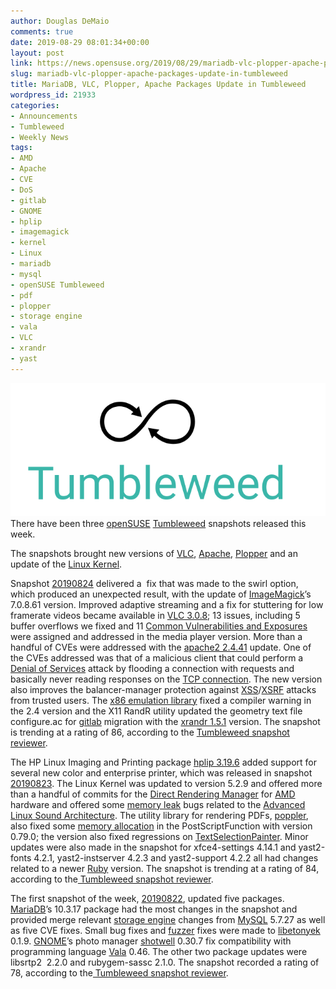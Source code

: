 ```yaml
---
author: Douglas DeMaio
comments: true
date: 2019-08-29 08:01:34+00:00
layout: post
link: https://news.opensuse.org/2019/08/29/mariadb-vlc-plopper-apache-packages-update-in-tumbleweed/
slug: mariadb-vlc-plopper-apache-packages-update-in-tumbleweed
title: MariaDB, VLC, Plopper, Apache Packages Update in Tumbleweed
wordpress_id: 21933
categories:
- Announcements
- Tumbleweed
- Weekly News
tags:
- AMD
- Apache
- CVE
- DoS
- gitlab
- GNOME
- hplip
- imagemagick
- kernel
- Linux
- mariadb
- mysql
- openSUSE Tumbleweed
- pdf
- plopper
- storage engine
- vala
- VLC
- xrandr
- yast
---
```


![](/wp-content/uploads/2016/05/Tumbleweed-black-green.png)There have been three [openSUSE](https://www.opensuse.org/) [Tumbleweed](https://en.opensuse.org/Portal:Tumbleweed) snapshots released this week.

The snapshots brought new versions of [VLC](https://www.videolan.org/vlc/index.html), [Apache](//www.apache.org/), [Plopper](https://cgit.freedesktop.org/poppler/poppler) and an update of the [Linux Kernel](https://www.kernel.org/).

Snapshot [20190824](https://lists.opensuse.org/opensuse-factory/2019-08/msg00230.html) delivered a  fix that was made to the swirl option, which produced an unexpected result, with the update of [ImageMagick](https://www.imagemagick.org/)’s 7.0.8.61 version. Improved adaptive streaming and a fix for stuttering for low framerate videos became available in [VLC 3.0.8](https://www.videolan.org/vlc/releases/3.0.8.html); 13 issues, including 5 buffer overflows we fixed and 11 [Common Vulnerabilities and Exposures](https://en.wikipedia.org/wiki/Common_Vulnerabilities_and_Exposures) were assigned and addressed in the media player version. More than a handful of CVEs were addressed with the [apache2 2.4.41](https://www.apachelounge.com/Changelog-2.4.html) update. One of the CVEs addressed was that of a malicious client that could perform a [Denial of Services](https://en.wikipedia.org/wiki/Denial-of-service_attack) attack by flooding a connection with requests and basically never reading responses on the [TCP connection](https://en.wikipedia.org/wiki/Transmission_Control_Protocol). The new version also improves the balancer-manager protection against [XSS](https://www.veracode.com/security/xss)/[XSRF](https://www.owasp.org/index.php/Cross-Site_Request_Forgery_(CSRF)) attacks from trusted users. The [x86 emulation library](https://software.opensuse.org/package/libx86emu) fixed a compiler warning in the 2.4 version and the X11 RandR utility updated the geometry text file configure.ac for [gitlab](https://gitlab.com/) migration with the [xrandr 1.5.1](https://www.x.org/releases/X11R7.5/doc/man/man1/xrandr.1.html) version. The snapshot is trending at a rating of 86, according to the [Tumbleweed snapshot reviewer](//review.tumbleweed.boombatower.com/).

The HP Linux Imaging and Printing package [hplip 3.19.6](https://developers.hp.com/hp-linux-imaging-and-printing) added support for several new color and enterprise printer, which was released in snapshot [20190823](https://lists.opensuse.org/opensuse-factory/2019-08/msg00212.html). The Linux Kernel was updated to version 5.2.9 and offered more than a handful of commits for the [Direct Rendering Manager](https://en.wikipedia.org/wiki/Direct_Rendering_Manager) for [AMD](https://www.amd.com/en) hardware and offered some [memory leak](https://en.wikipedia.org/wiki/Memory_leak) bugs related to the [Advanced Linux Sound Architecture](https://en.wikipedia.org/wiki/Advanced_Linux_Sound_Architecture). The utility library for rendering PDFs, [poppler](https://en.wikipedia.org/wiki/Poppler_(software)), also fixed some [memory allocation](https://en.wikipedia.org/wiki/Memory_leak) in the PostScriptFunction with version 0.79.0; the version also fixed regressions on [TextSelectionPainter](https://gitlab.freedesktop.org/poppler/poppler/merge_requests/280). Minor updates were also made in the snapshot for xfce4-settings 4.14.1 and yast2-fonts 4.2.1, yast2-instserver 4.2.3 and yast2-support 4.2.2 all had changes related to a newer [Ruby](https://www.ruby-lang.org/en/) version. The snapshot is trending at a rating of 84, according to the[ Tumbleweed snapshot reviewer](//review.tumbleweed.boombatower.com/).

The first snapshot of the week, [20190822](https://lists.opensuse.org/opensuse-factory/2019-08/msg00185.html), updated five packages. [MariaDB](https://mariadb.org/)’s 10.3.17 package had the most changes in the snapshot and provided merge relevant [storage engine](https://en.wikipedia.org/wiki/InnoDB) changes from [MySQL](https://www.mysql.com/) 5.7.27 as well as five CVE fixes. Small bug fixes and [fuzzer](https://en.wikipedia.org/wiki/Fuzzing) fixes were made to [libetonyek](https://wiki.documentfoundation.org/DLP/Libraries/libetonyek) 0.1.9. [GNOME](https://www.gnome.org/)’s photo manager [shotwell](https://wiki.gnome.org/Apps/Shotwell) 0.30.7 fix compatibility with programming language [Vala](https://en.wikipedia.org/wiki/Vala_(programming_language)) 0.46. The other two package updates were libsrtp2  2.2.0 and rubygem-sassc 2.1.0. The snapshot recorded a rating of 78, according to the[ Tumbleweed snapshot reviewer](//review.tumbleweed.boombatower.com/).
